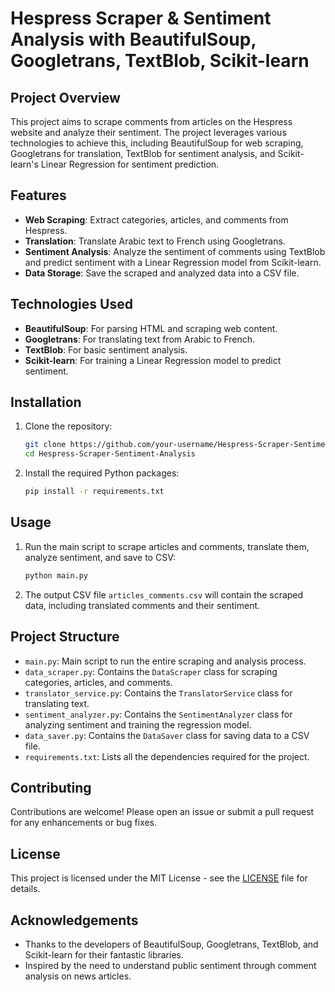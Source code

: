 # Hespress Scraper & Sentiment Analysis with BeautifulSoup, Googletrans, TextBlob, Scikit-learn

## Project Overview

This project aims to scrape comments from articles on the Hespress website and analyze their sentiment. The project leverages various technologies to achieve this, including BeautifulSoup for web scraping, Googletrans for translation, TextBlob for sentiment analysis, and Scikit-learn's Linear Regression for sentiment prediction.

## Features

- **Web Scraping**: Extract categories, articles, and comments from Hespress.
- **Translation**: Translate Arabic text to French using Googletrans.
- **Sentiment Analysis**: Analyze the sentiment of comments using TextBlob and predict sentiment with a Linear Regression model from Scikit-learn.
- **Data Storage**: Save the scraped and analyzed data into a CSV file.

## Technologies Used

- **BeautifulSoup**: For parsing HTML and scraping web content.
- **Googletrans**: For translating text from Arabic to French.
- **TextBlob**: For basic sentiment analysis.
- **Scikit-learn**: For training a Linear Regression model to predict sentiment.

## Installation

1. Clone the repository:
    ```sh
    git clone https://github.com/your-username/Hespress-Scraper-Sentiment-Analysis.git
    cd Hespress-Scraper-Sentiment-Analysis
    ```

2. Install the required Python packages:
    ```sh
    pip install -r requirements.txt
    ```

## Usage

1. Run the main script to scrape articles and comments, translate them, analyze sentiment, and save to CSV:
    ```sh
    python main.py
    ```

2. The output CSV file `articles_comments.csv` will contain the scraped data, including translated comments and their sentiment.

## Project Structure

- `main.py`: Main script to run the entire scraping and analysis process.
- `data_scraper.py`: Contains the `DataScraper` class for scraping categories, articles, and comments.
- `translator_service.py`: Contains the `TranslatorService` class for translating text.
- `sentiment_analyzer.py`: Contains the `SentimentAnalyzer` class for analyzing sentiment and training the regression model.
- `data_saver.py`: Contains the `DataSaver` class for saving data to a CSV file.
- `requirements.txt`: Lists all the dependencies required for the project.

## Contributing

Contributions are welcome! Please open an issue or submit a pull request for any enhancements or bug fixes.

## License

This project is licensed under the MIT License - see the [LICENSE](LICENSE) file for details.

## Acknowledgements

- Thanks to the developers of BeautifulSoup, Googletrans, TextBlob, and Scikit-learn for their fantastic libraries.
- Inspired by the need to understand public sentiment through comment analysis on news articles.
